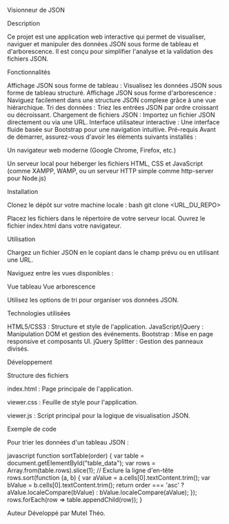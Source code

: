 Visionneur de JSON

Description

Ce projet est une application web interactive qui permet de visualiser, naviguer et manipuler des données JSON sous forme de tableau et d'arborescence. Il est conçu pour simplifier l'analyse et la validation des fichiers JSON.

Fonctionnalités

Affichage JSON sous forme de tableau : Visualisez les données JSON sous forme de tableau structuré.
Affichage JSON sous forme d'arborescence : Naviguez facilement dans une structure JSON complexe grâce à une vue hiérarchique.
Tri des données : Triez les entrées JSON par ordre croissant ou décroissant.
Chargement de fichiers JSON : Importez un fichier JSON directement ou via une URL.
Interface utilisateur interactive : Une interface fluide basée sur Bootstrap pour une navigation intuitive.
Pré-requis
Avant de démarrer, assurez-vous d'avoir les éléments suivants installés :

Un navigateur web moderne (Google Chrome, Firefox, etc.)

Un serveur local pour héberger les fichiers HTML, CSS et JavaScript (comme XAMPP, WAMP, ou un serveur HTTP simple comme http-server pour Node.js)

Installation

Clonez le dépôt sur votre machine locale :
bash
git clone <URL_DU_REPO>

Placez les fichiers dans le répertoire de votre serveur local.
Ouvrez le fichier index.html dans votre navigateur.

Utilisation

Chargez un fichier JSON en le copiant dans le champ prévu ou en utilisant une URL.

Naviguez entre les vues disponibles :

Vue tableau
Vue arborescence

Utilisez les options de tri pour organiser vos données JSON.

Technologies utilisées

HTML5/CSS3 : Structure et style de l'application.
JavaScript/jQuery : Manipulation DOM et gestion des événements.
Bootstrap : Mise en page responsive et composants UI.
jQuery Splitter : Gestion des panneaux divisés.

Développement

Structure des fichiers

index.html : Page principale de l'application.

viewer.css : Feuille de style pour l'application.

viewer.js : Script principal pour la logique de visualisation JSON.

Exemple de code

Pour trier les données d'un tableau JSON :

javascript
function sortTable(order) {
  var table = document.getElementById("table_data");
  var rows = Array.from(table.rows).slice(1); // Exclure la ligne d'en-tête
  rows.sort(function (a, b) {
    var aValue = a.cells[0].textContent.trim();
    var bValue = b.cells[0].textContent.trim();
    return order === 'asc' ? aValue.localeCompare(bValue) : bValue.localeCompare(aValue);
  });
  rows.forEach(row => table.appendChild(row));
}

Auteur
Développé par Mutel Théo.
